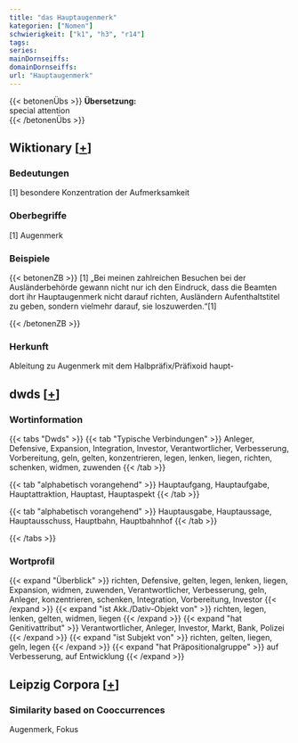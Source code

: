 ```yaml
---
title: "das Hauptaugenmerk"
kategorien: ["Nomen"]
schwierigkeit: ["k1", "h3", "r14"]
tags:
series:
mainDornseiffs:
domainDornseiffs:
url: "Hauptaugenmerk"
---
```


{{< betonenÜbs >}}
**Übersetzung:**  
special attention  
{{< /betonenÜbs >}}

## Wiktionary [[+](https://de.wiktionary.org/wiki/Hauptaugenmerk)]

### Bedeutungen
[1] besondere Konzentration der Aufmerksamkeit  

### Oberbegriffe
[1] Augenmerk  

### Beispiele
{{< betonenZB >}}
[1] „Bei meinen zahlreichen Besuchen bei der Ausländerbehörde gewann nicht nur ich den Eindruck, dass die Beamten dort ihr Hauptaugenmerk nicht darauf richten, Ausländern Aufenthaltstitel zu geben, sondern vielmehr darauf, sie loszuwerden.“[1]  

{{< /betonenZB >}}
### Herkunft
Ableitung zu Augenmerk mit dem Halbpräfix/Präfixoid haupt-  



## dwds [[+](https://www.dwds.de/wb/Hauptaugenmerk)]

### Wortinformation
{{< tabs "Dwds" >}}
{{< tab "Typische Verbindungen" >}}
Anleger, Defensive, Expansion, Integration, Investor, Verantwortlicher, Verbesserung, Vorbereitung, geln, gelten, konzentrieren, legen, lenken, liegen, richten, schenken, widmen, zuwenden
{{< /tab >}}

{{< tab "alphabetisch vorangehend" >}}
Hauptaufgang, Hauptaufgabe, Hauptattraktion, Hauptast, Hauptaspekt
{{< /tab >}}

{{< tab "alphabetisch vorangehend" >}}
Hauptausgabe, Hauptaussage, Hauptausschuss, Hauptbahn, Hauptbahnhof
{{< /tab >}}

{{< /tabs >}}

### Wortprofil
{{< expand "Überblick" >}} richten, Defensive, gelten, legen, lenken, liegen, Expansion, widmen, zuwenden, Verantwortlicher, Verbesserung, geln, Anleger, konzentrieren, schenken, Integration, Vorbereitung, Investor {{< /expand >}}
{{< expand "ist Akk./Dativ-Objekt von" >}} richten, legen, lenken, gelten, widmen, liegen {{< /expand >}}
{{< expand "hat Genitivattribut" >}} Verantwortlicher, Anleger, Investor, Markt, Bank, Polizei {{< /expand >}}
{{< expand "ist Subjekt von" >}} richten, gelten, liegen, geln, legen {{< /expand >}}
{{< expand "hat Präpositionalgruppe" >}} auf Verbesserung, auf Entwicklung {{< /expand >}}

## Leipzig Corpora [[+](https://corpora.uni-leipzig.de/en/res?word=Hauptaugenmerk&corpusId=deu_newscrawl-public_2018)]


### Similarity based on Cooccurrences
Augenmerk, Fokus

